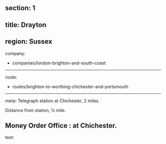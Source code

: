 section: 1
----
title: Drayton
----
region: Sussex
----
company:
- companies/london-brighton-and-south-coast
----
route:
- routes/brighton-to-worthing-chichester-and-portsmouth
----
meta: Telegraph station at Chichester, 2 miles.

Distance from station, ½ mile.

Money Order Office
: at Chichester.
----
text: 